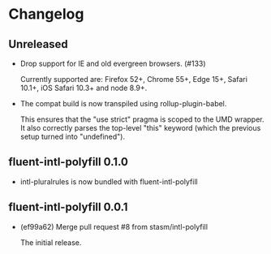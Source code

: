 # Changelog

## Unreleased

  - Drop support for IE and old evergreen browsers. (#133)

    Currently supported are: Firefox 52+, Chrome 55+, Edge 15+, Safari 10.1+,
    iOS Safari 10.3+ and node 8.9+.

  - The compat build is now transpiled using rollup-plugin-babel.

    This ensures that the "use strict" pragma is scoped to the UMD wrapper.  It
    also correctly parses the top-level "this" keyword (which the previous
    setup turned into "undefined").

## fluent-intl-polyfill 0.1.0

  - intl-pluralrules is now bundled with fluent-intl-polyfill

## fluent-intl-polyfill 0.0.1

  - (ef99a62) Merge pull request #8 from stasm/intl-polyfill

    The initial release.
